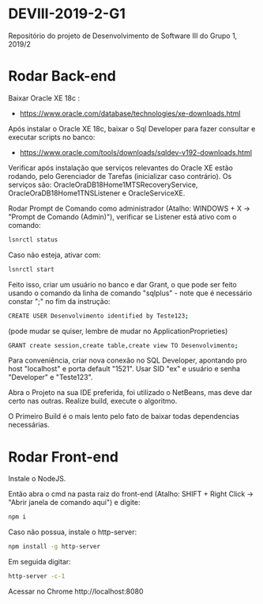 # DEVIII-2019-2-G1
Repositório do projeto de Desenvolvimento de Software III do Grupo 1, 2019/2


# Rodar Back-end

Baixar Oracle XE 18c : 
 - https://www.oracle.com/database/technologies/xe-downloads.html

Após instalar o Oracle XE 18c, baixar o Sql Developer para fazer consultar e executar scripts no banco: 
 - https://www.oracle.com/tools/downloads/sqldev-v192-downloads.html
 
Verificar após instalação que serviços relevantes do Oracle XE estão rodando, pelo Gerenciador de Tarefas (inicializar caso contrário).
Os serviços são: OracleOraDB18Home1MTSRecoveryService, OracleOraDB18Home1TNSListener e OracleServiceXE.

Rodar Prompt de Comando como administrador (Atalho: WINDOWS + X -> "Prompt de Comando (Admin)"), verificar se Listener está ativo com o comando:
```bash
lsnrctl status
```
 
Caso não esteja, ativar com:
```bash
lsnrctl start
```
 
Feito isso, criar um usuário no banco e dar Grant, o que pode ser feito usando o comando da linha de comando "sqlplus" - note que é necessário constar ";" no fim da instrução:
```bash	
CREATE USER Desenvolvimento identified by Teste123; 
```
(pode mudar se quiser, lembre de mudar no ApplicationProprieties)
```bash
GRANT create session,create table,create view TO Desenvolvimento;
```

Para conveniência, criar nova conexão no SQL Developer, apontando pro host "localhost" e porta default "1521". Usar SID "ex" e usuário e senha "Developer" e "Teste123".

Abra o Projeto na sua IDE preferida, foi utilizado o NetBeans, mas deve dar certo nas outras. Realize build, execute o algoritmo.

O Primeiro Build é o mais lento pelo fato de baixar todas dependencias necessárias.

# Rodar Front-end

Instale o NodeJS.

Então abra o cmd na pasta raiz do front-end (Atalho: SHIFT + Right Click -> "Abrir janela de comando aqui") e digite:
```bash
npm i
```

Caso não possua, instale o http-server:
```bash
npm install -g http-server
```

Em seguida digitar:
```bash
http-server -c-1
```
Acessar no Chrome http://localhost:8080



